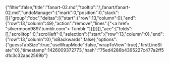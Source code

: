 {"filter":false,"title":"fanart-02.md","tooltip":"/_fanart/fanart-02.md","undoManager":{"mark":0,"position":0,"stack":[[{"group":"doc","deltas":[{"start":{"row":13,"column":0},"end":{"row":13,"column":49},"action":"remove","lines":["<a href= \"silvermoon9897.tumblr.com\"> Tumblr </a>"]}]}]]},"ace":{"folds":[],"scrolltop":0,"scrollleft":0,"selection":{"start":{"row":13,"column":0},"end":{"row":13,"column":0},"isBackwards":false},"options":{"guessTabSize":true,"useWrapMode":false,"wrapToView":true},"firstLineState":0},"timestamp":1426009372773,"hash":"75ed4286b4395227c477a2ff5d1c3c32aac2569b"}